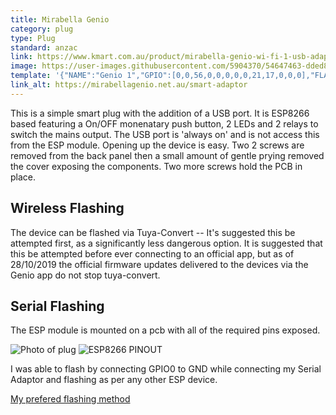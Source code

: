 ```yaml
---
title: Mirabella Genio
category: plug
type: Plug
standard: anzac
link: https://www.kmart.com.au/product/mirabella-genio-wi-fi-1-usb-adaptor/2326810
image: https://user-images.githubusercontent.com/5904370/54647463-dded8900-4aa2-11e9-9b8a-7b9ef4fe2c23.png
template: '{"NAME":"Genio 1","GPIO":[0,0,56,0,0,0,0,0,21,17,0,0,0],"FLAG":0,"BASE":1}' 
link_alt: https://mirabellagenio.net.au/smart-adaptor
---
```

This is a simple smart plug with the addition of a USB port. It is ESP8266 based featuring a On/OFF monenatary push button, 2 LEDs and 2 relays to switch the mains output. The USB port  is 'always on' and is not access this from the ESP module.
Opening up the device is easy. Two 2 screws are removed from the back panel then a small amount of gentle prying removed the cover exposing the components. Two more screws hold the PCB in place.

## Wireless Flashing

The device can be flashed via Tuya-Convert -- It's suggested this be attempted first, as a significantly less dangerous option.
It is suggested that this be attempted before ever connecting to an official app, but as of 28/10/2019 the official firmware updates delivered to the devices via the Genio app do not stop tuya-convert.


## Serial Flashing

The ESP module is mounted on a pcb with all of the required pins exposed.
 
![Photo of plug](https://i.ibb.co/FDk2TMz/genio-plug-connections-SM.jpg)
![ESP8266 PINOUT](https://i.ibb.co/YRQstXr/ESP-PIN-OUT.png)

I was able to flash by connecting GPIO0 to GND while connecting my Serial Adaptor and flashing as per any other ESP device. 

[My prefered flashing method](https://www.youtube.com/watch?v=UDnNI5wkNNY)
